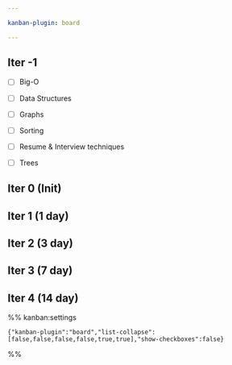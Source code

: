 ```yaml
---

kanban-plugin: board

---
```


## Iter -1

- [ ] Big-O
- [ ] Data Structures
- [ ] Graphs
- [ ] Sorting
- [ ] Resume & Interview techniques
- [ ] Trees


## Iter 0 (Init)



## Iter 1 (1 day)



## Iter 2 (3 day)



## Iter 3 (7 day)



## Iter 4 (14 day)





%% kanban:settings
```
{"kanban-plugin":"board","list-collapse":[false,false,false,false,true,true],"show-checkboxes":false}
```
%%